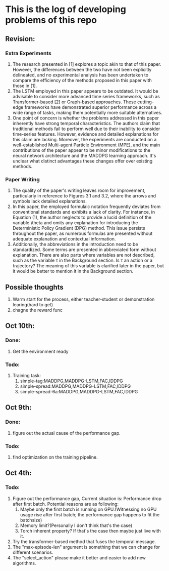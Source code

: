 # This is the log of developing problems of this repo

## Revision:


### Extra Experiments
1. The research presented in [1] explores a topic akin to that of this paper. However, the differences between the two have not been explicitly delineated, and no experimental analysis has been undertaken to compare the efficiency of the methods proposed in this paper with those in [1].
2. The LSTM employed in this paper appears to be outdated. It would be advisable to consider more advanced time series frameworks, such as Transformer-based [2] or Graph-based approaches. These cutting-edge frameworks have demonstrated superior performance across a wide range of tasks, making them potentially more suitable alternatives.
3. One point of concern is whether the problems addressed in this paper inherently have strong temporal characteristics. The authors claim that traditional methods fail to perform well due to their inability to consider time-series features. However, evidence and detailed explanations for this claim are lacking. Moreover, the experiments are conducted on a well-established Multi-agent Particle Environment (MPE), and the main contributions of the paper appear to be minor modifications to the neural network architecture and the MADDPG learning approach. It's unclear what distinct advantages these changes offer over existing methods.


### Paper Writing
1. The quality of the paper's writing leaves room for improvement, particularly in reference to Figures 3.1 and 3.2, where the arrows and symbols lack detailed explanations.
2. In this paper, the employed formulaic notation frequently deviates from conventional standards and exhibits a lack of clarity. For instance, in Equation (1), the author neglects to provide a lucid definition of the variable \theta and omits any explanation for introducing the Deterministic Policy Gradient (DPG) method. This issue persists throughout the paper, as numerous formulas are presented without adequate explanation and contextual information.
3. Additionally, the abbreviations in the introduction need to be standardized. Some terms are presented in abbreviated form without explanation. There are also parts where variables are not described, such as the variable τ in the Background section. Is τ an action or a trajectory? The meaning of this variable is clarified later in the paper, but it would be better to mention it in the Background section.

## Possible thoughts
1. Warm start for the process, either teacher-student or demonstration learing(hard to get)
2. chagne the reward func






## Oct 10th:
### Done:
1. Get the environment ready
### Todo:
1. Training task:
   1. simple-tag:MADDPG,MADDPG-LSTM,FAC,IDDPG
   2. simple-spread:MADDPG,MADDPG-LSTM,FAC,IDDPG
   3. simple-spread-6a:MADDPG,MADDPG-LSTM,FAC,IDDPG

## Oct 9th:
### Done:
1. figure out the actual cause of the performance gap.

### Todo:
1. find optimization on the training pipeline.


## Oct 4th:
### Todo:
1. Figure out the performance gap, Current situation is: Performance drop after first batch. Potential reasons are as following:
   1. Maybe only the first batch is running on GPU.(Witnessing no GPU usage rise after first batch; the performance gap happens to fit the batchsize)
   2. Memory limit?(Personally I don't think that's the case)
   3. Torch inherent property? If that's the case then maybe just live with it.
2. Try the transformer-based method that fuses the temporal message.
3. The "max-episode-len" argument is something that we can change for different scenarios.
4. The "select_action" please make it better and easier to add new algorithms.